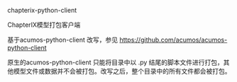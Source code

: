 chapterix-python-client

ChapterIX模型打包客户端

基于acumos-python-client 改写，参见 https://github.com/acumos/acumos-python-client

原生的acumos-python-client 只能将目录中以 .py 结尾的脚本文件进行打包，其他模型文件或数据并不会被打包。改写之后，整个目录中的所有文件都会被打包。
